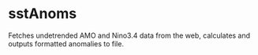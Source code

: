 # sstAnoms
Fetches undetrended AMO and Nino3.4 data from the web, calculates and outputs formatted anomalies to file.
